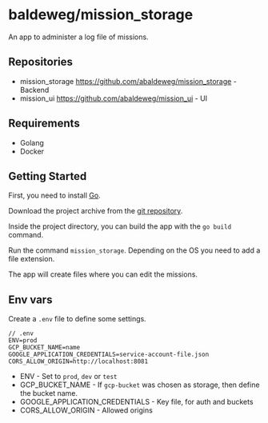 # baldeweg/mission_storage

An app to administer a log file of missions.

## Repositories

- mission_storage <https://github.com/abaldeweg/mission_storage> - Backend
- mission_ui <https://github.com/abaldeweg/mission_ui> - UI

## Requirements

- Golang
- Docker

## Getting Started

First, you need to install [Go](https://go.dev/).

Download the project archive from the [git repository](https://github.com/abaldeweg/desk_storage).

Inside the project directory, you can build the app with the `go build` command.

Run the command `mission_storage`. Depending on the OS you need to add a file extension.

The app will create files where you can edit the missions.

## Env vars

Create a `.env` file to define some settings.

```env
// .env
ENV=prod
GCP_BUCKET_NAME=name
GOOGLE_APPLICATION_CREDENTIALS=service-account-file.json
CORS_ALLOW_ORIGIN=http://localhost:8081
```

- ENV - Set to `prod`, `dev` or `test`
- GCP_BUCKET_NAME - If `gcp-bucket` was chosen as storage, then define the bucket name.
- GOOGLE_APPLICATION_CREDENTIALS - Key file, for auth and buckets
- CORS_ALLOW_ORIGIN - Allowed origins
